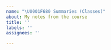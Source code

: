 ```yaml
---
name: "\U0001F680 Summaries (Classes)"
about: My notes from the course
title: ''
labels: ''
assignees: ''

---
```



